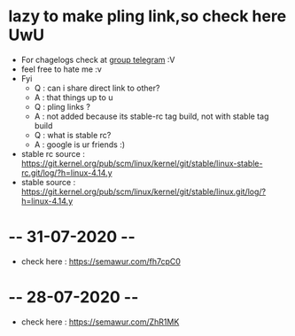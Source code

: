 # lazy to make pling link,so check here UwU 
* For chagelogs check at <a href="https://t.me/QknTercyduxGroup">group telegram</a> :V
* feel free to hate me :v
* Fyi
    * Q : can i share direct link to other? 
    * A : that things up to u
    * Q : pling links ?
    * A : not added because its stable-rc tag build, not with stable tag build
    * Q : what is stable rc?
    * A : google is ur friends :)
* stable rc source : https://git.kernel.org/pub/scm/linux/kernel/git/stable/linux-stable-rc.git/log/?h=linux-4.14.y
* stable source : https://git.kernel.org/pub/scm/linux/kernel/git/stable/linux.git/log/?h=linux-4.14.y

# -- 31-07-2020 --
* check here : https://semawur.com/fh7cpC0
# -- 28-07-2020 --
* check here : https://semawur.com/ZhR1MK